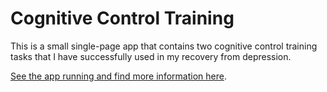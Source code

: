 # Cognitive Control Training

This is a small single-page app that contains two cognitive control training tasks
that I have successfully used in my recovery from depression.

[See the app running and find more information here](http://xarvh.github.io/cortex/#About).
